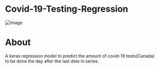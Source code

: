 # Covid-19-Testing-Regression
![image](https://3a02v12ku8i343hjuf4c8urp-wpengine.netdna-ssl.com/wp-content/uploads/2020/03/2019-coronavirus.jpg)
# About
A keras regression model to predict the amount of covid-19 tests(Canada) to be done the day after the last date in series.
